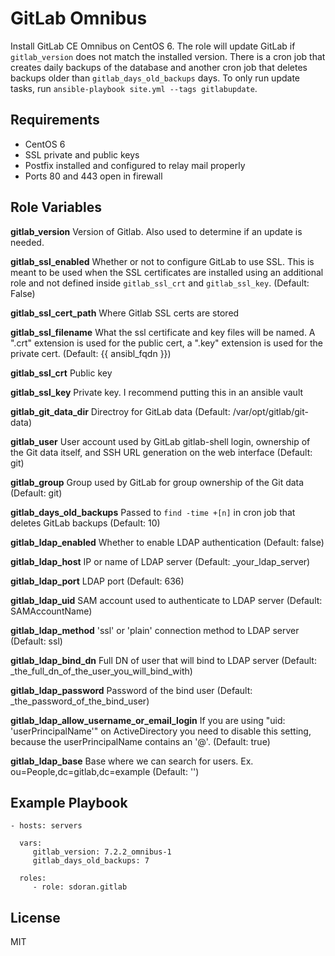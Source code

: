 GitLab Omnibus
========

Install GitLab CE Omnibus on CentOS 6.
The role will update GitLab if `gitlab_version` does not match the installed version.
There is a cron job that creates daily backups of the database and another cron job that deletes backups older than `gitlab_days_old_backups` days.
To only run update tasks, run `ansible-playbook site.yml --tags gitlabupdate`.

Requirements
------------

* CentOS 6
* SSL private and public keys
* Postfix installed and configured to relay mail properly
* Ports 80 and 443 open in firewall

Role Variables
--------------

**gitlab_version**      Version of Gitlab. Also used to determine if an update is needed.

**gitlab_ssl_enabled** Whether or not to configure GitLab to use SSL. This is meant to be used when the SSL certificates are installed using an additional role and not defined inside `gitlab_ssl_crt` and `gitlab_ssl_key`. (Default: False)

**gitlab_ssl_cert_path**       Where Gitlab SSL certs are stored

**gitlab_ssl_filename**     What the ssl certificate and key files will be named. A ".crt" extension is used for the public cert, a ".key" extension is used for the private cert. (Default: {{ ansibl_fqdn }})

**gitlab_ssl_crt**      Public key

**gitlab_ssl_key**      Private key. I recommend putting this in an ansible vault

**gitlab_git_data_dir** Directroy for GitLab data (Default: /var/opt/gitlab/git-data)

**gitlab_user**         User account used by GitLab gitlab-shell login, ownership of the Git data itself, and SSH URL generation on the web interface (Default: git)

**gitlab_group**        Group used by GitLab for  group ownership of the Git data (Default: git)

**gitlab_days_old_backups** Passed to `find -time +[n]` in cron job that deletes GitLab backups (Default: 10)

**gitlab_ldap_enabled**         Whether to enable LDAP authentication (Default: false)

**gitlab_ldap_host**            IP or name of LDAP server (Default: _your_ldap_server)

**gitlab_ldap_port**            LDAP port (Default: 636)

**gitlab_ldap_uid**             SAM account used to authenticate to LDAP server (Default: SAMAccountName)

**gitlab_ldap_method**          'ssl' or 'plain' connection method to LDAP server (Default: ssl)

**gitlab_ldap_bind_dn**         Full DN of user that will bind to LDAP server (Default: _the_full_dn_of_the_user_you_will_bind_with)

**gitlab_ldap_password**        Password of the bind user (Default: _the_password_of_the_bind_user)

**gitlab_ldap_allow_username_or_email_login**       If you are using "uid: 'userPrincipalName'" on ActiveDirectory you need to disable this setting, because the userPrincipalName contains an '@'. (Default: true)

**gitlab_ldap_base**            Base where we can search for users. Ex. ou=People,dc=gitlab,dc=example (Default: '')


Example Playbook
----------------

    - hosts: servers

      vars:
         gitlab_version: 7.2.2_omnibus-1
         gitlab_days_old_backups: 7

      roles:
         - role: sdoran.gitlab


License
-------

MIT
